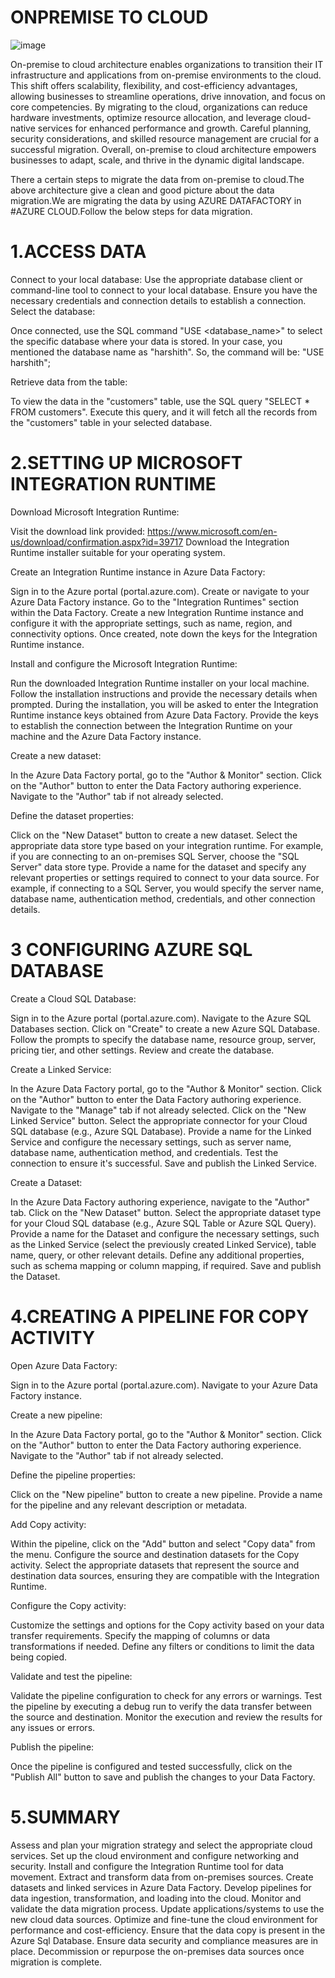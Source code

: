 # ONPREMISE TO CLOUD

![image](https://github.com/harshith1315/ONPREMISETOCLOUD/assets/111886682/7f5b7c0c-7375-457c-8dd3-012775809ad6)


On-premise to cloud architecture enables organizations to transition their IT infrastructure and applications from on-premise environments to the cloud. This shift offers scalability, flexibility, and cost-efficiency advantages, allowing businesses to streamline operations, drive innovation, and focus on core competencies. By migrating to the cloud, organizations can reduce hardware investments, optimize resource allocation, and leverage cloud-native services for enhanced performance and growth. Careful planning, security considerations, and skilled resource management are crucial for a successful migration. Overall, on-premise to cloud architecture empowers businesses to adapt, scale, and thrive in the dynamic digital landscape.


There a certain steps to migrate the data from on-premise to cloud.The above architecture give a clean and good picture about the data migration.We are migrating the data by using AZURE DATAFACTORY in #AZURE CLOUD.Follow the below steps for data migration.

# 1.ACCESS DATA
Connect to your local database:
Use the appropriate database client or command-line tool to connect to your local database.
Ensure you have the necessary credentials and connection details to establish a connection.
Select the database:

Once connected, use the SQL command "USE <database_name>" to select the specific database where your data is stored.
In your case, you mentioned the database name as "harshith". So, the command will be: "USE harshith";

Retrieve data from the table:

To view the data in the "customers" table, use the SQL query "SELECT * FROM customers".
Execute this query, and it will fetch all the records from the "customers" table in your selected database.

# 2.SETTING UP MICROSOFT INTEGRATION RUNTIME

Download Microsoft Integration Runtime:

Visit the download link provided: https://www.microsoft.com/en-us/download/confirmation.aspx?id=39717
Download the Integration Runtime installer suitable for your operating system.

Create an Integration Runtime instance in Azure Data Factory:

Sign in to the Azure portal (portal.azure.com).
Create or navigate to your Azure Data Factory instance.
Go to the "Integration Runtimes" section within the Data Factory.
Create a new Integration Runtime instance and configure it with the appropriate settings, such as name, region, and connectivity options.
Once created, note down the keys for the Integration Runtime instance.

Install and configure the Microsoft Integration Runtime:

Run the downloaded Integration Runtime installer on your local machine.
Follow the installation instructions and provide the necessary details when prompted.
During the installation, you will be asked to enter the Integration Runtime instance keys obtained from Azure Data Factory.
Provide the keys to establish the connection between the Integration Runtime on your machine and the Azure Data Factory instance.

Create a new dataset:

In the Azure Data Factory portal, go to the "Author & Monitor" section.
Click on the "Author" button to enter the Data Factory authoring experience.
Navigate to the "Author" tab if not already selected.

Define the dataset properties:

Click on the "New Dataset" button to create a new dataset.
Select the appropriate data store type based on your integration runtime. For example, if you are connecting to an on-premises SQL Server, choose the "SQL Server" data store type.
Provide a name for the dataset and specify any relevant properties or settings required to connect to your data source.
For example, if connecting to a SQL Server, you would specify the server name, database name, authentication method, credentials, and other connection details.

# 3 CONFIGURING AZURE SQL DATABASE

Create a Cloud SQL Database:

Sign in to the Azure portal (portal.azure.com).
Navigate to the Azure SQL Databases section.
Click on "Create" to create a new Azure SQL Database.
Follow the prompts to specify the database name, resource group, server, pricing tier, and other settings.
Review and create the database.

Create a Linked Service:

In the Azure Data Factory portal, go to the "Author & Monitor" section.
Click on the "Author" button to enter the Data Factory authoring experience.
Navigate to the "Manage" tab if not already selected.
Click on the "New Linked Service" button.
Select the appropriate connector for your Cloud SQL database (e.g., Azure SQL Database).
Provide a name for the Linked Service and configure the necessary settings, such as server name, database name, authentication method, and credentials.
Test the connection to ensure it's successful.
Save and publish the Linked Service.

Create a Dataset:

In the Azure Data Factory authoring experience, navigate to the "Author" tab.
Click on the "New Dataset" button.
Select the appropriate dataset type for your Cloud SQL database (e.g., Azure SQL Table or Azure SQL Query).
Provide a name for the Dataset and configure the necessary settings, such as the Linked Service (select the previously created Linked Service), table name, query, or other relevant details.
Define any additional properties, such as schema mapping or column mapping, if required.
Save and publish the Dataset.

# 4.CREATING A PIPELINE FOR COPY ACTIVITY

Open Azure Data Factory:

Sign in to the Azure portal (portal.azure.com).
Navigate to your Azure Data Factory instance.

Create a new pipeline:

In the Azure Data Factory portal, go to the "Author & Monitor" section.
Click on the "Author" button to enter the Data Factory authoring experience.
Navigate to the "Author" tab if not already selected.

Define the pipeline properties:

Click on the "New pipeline" button to create a new pipeline.
Provide a name for the pipeline and any relevant description or metadata.

Add Copy activity:

Within the pipeline, click on the "Add" button and select "Copy data" from the menu.
Configure the source and destination datasets for the Copy activity.
Select the appropriate datasets that represent the source and destination data sources, ensuring they are compatible with the Integration Runtime.

Configure the Copy activity:

Customize the settings and options for the Copy activity based on your data transfer requirements.
Specify the mapping of columns or data transformations if needed.
Define any filters or conditions to limit the data being copied.

Validate and test the pipeline:

Validate the pipeline configuration to check for any errors or warnings.
Test the pipeline by executing a debug run to verify the data transfer between the source and destination.
Monitor the execution and review the results for any issues or errors.

Publish the pipeline:

Once the pipeline is configured and tested successfully, click on the "Publish All" button to save and publish the changes to your Data Factory.

# 5.SUMMARY


Assess and plan your migration strategy and select the appropriate cloud services.
Set up the cloud environment and configure networking and security.
Install and configure the Integration Runtime tool for data movement.
Extract and transform data from on-premises sources.
Create datasets and linked services in Azure Data Factory.
Develop pipelines for data ingestion, transformation, and loading into the cloud.
Monitor and validate the data migration process.
Update applications/systems to use the new cloud data sources.
Optimize and fine-tune the cloud environment for performance and cost-efficiency.
Ensure that the data copy is present in the Azure Sql Database.
Ensure data security and compliance measures are in place.
Decommission or repurpose the on-premises data sources once migration is complete.

